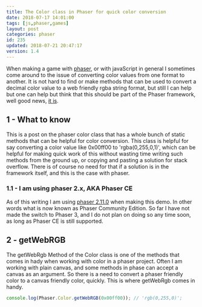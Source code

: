 ```yaml
---
title: The Color class in Phaser for quick color conversion
date: 2018-07-17 14:01:00
tags: [js,phaser,games]
layout: post
categories: phaser
id: 235
updated: 2018-07-21 20:47:17
version: 1.4
---
```


When making a game with [phaser](http://phaser.io), or with javaScript in general I sometimes come around to the issue of converting color values from one format to another. It is not hard to find or make methods that can be used to convert a decimal color value to a web friendly rgba string format, but still I can help but one can help but think that this should be part of the Phaser framework, well good news, [it is](https://photonstorm.github.io/phaser-ce/Phaser.Color.html).

<!-- more -->

## 1 - What to know

This is a post on the phaser color class that has a whole bunch of static methods that can be helpful for color conversion. This class is helpful for say converting a color value like 0x00ff00 to 'rgba(0,255,0,1)', which can be helpful for making quick work of this without wasting time writing such methods from the ground up, or copying and pasting a solution for stack overflow. There is of course no need for that if a solution is in the framework itself, and this is the case with phaser.

### 1.1 - I am using phaser 2.x, AKA Phaser CE

As of this writing I am using [phaser 2.11.0](https://github.com/photonstorm/phaser-ce/tree/v2.11.0) when making this demo. In other words what is now known as Phaser Community Edition. So far I have not made the switch to Phaser 3, and I do not plan on doing so any time soon, as long as Phaser CE is still supported.


## 2 - getWebRGB

The getWebRgb Method of the Color class is one of the methods that comes in hady when working with color in a phaser project. Often I am working with plain canvas, and some methods in phase can accept a canvas as an argument. So there is a need to convert a phaser friendly color to a canvas friendly color, quickly. This is where getWebRgb comes in handy.

```js
console.log(Phaser.Color.getWebRGB(0x00ff00)); // 'rgb(0,255,0)';
```

